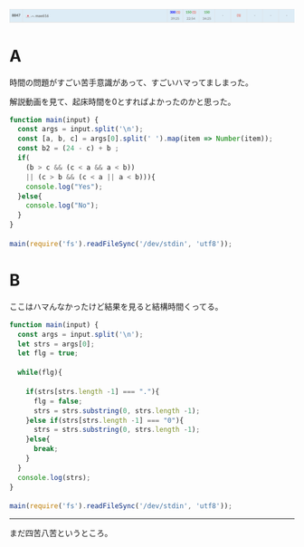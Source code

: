 ![順位](img/ABC367.png)

# A

時間の問題がすごい苦手意識があって、すごいハマってましまった。

解説動画を見て、起床時間を0とすればよかったのかと思った。
```javascript
function main(input) {
  const args = input.split('\n');
  const [a, b, c] = args[0].split(' ').map(item => Number(item));
  const b2 = (24 - c) + b ;
  if(
    (b > c && (c < a && a < b))
    || (c > b && (c < a || a < b))){
    console.log("Yes");
  }else{
    console.log("No");
  }
}

main(require('fs').readFileSync('/dev/stdin', 'utf8'));
```

# B

ここはハマんなかったけど結果を見ると結構時間くってる。

```javascript
function main(input) {
  const args = input.split('\n');
  let strs = args[0];
  let flg = true;
  
  while(flg){
    
    if(strs[strs.length -1] === "."){
      flg = false;
      strs = strs.substring(0, strs.length -1);
    }else if(strs[strs.length -1] === "0"){
      strs = strs.substring(0, strs.length -1);
    }else{
      break;
    }
  }
  console.log(strs);
}

main(require('fs').readFileSync('/dev/stdin', 'utf8'));
```
---
まだ四苦八苦というところ。